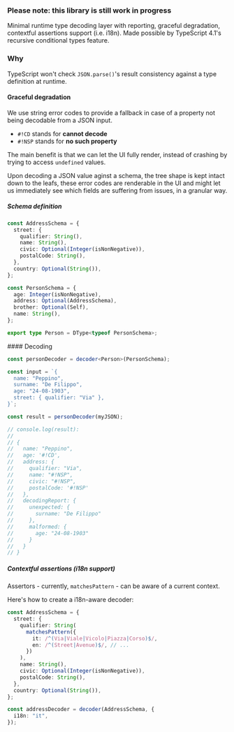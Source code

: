 ### Please note: this library is still work in progress

Minimal runtime type decoding layer with reporting, graceful degradation, contextful assertions support (i.e. i18n). Made possible by TypeScript 4.1's recursive conditional types feature.

### Why

TypeScript won't check `JSON.parse()`'s result consistency against a type definition at runtime.

#### Graceful degradation

We use string error codes to provide a fallback in case of a property not being decodable from a JSON input.

- `#!CD` stands for **cannot decode**
- `#!NSP` stands for **no such property**

The main benefit is that we can let the UI fully render, instead of crashing by trying to access `undefined` values.

Upon decoding a JSON value aginst a schema, the tree shape is kept intact down to the leafs, these error codes are renderable in the UI and might let us immediately see which fields are suffering from issues, in a granular way.

##### Schema definition

```ts
const AddressSchema = {
  street: {
    qualifier: String(),
    name: String(),
    civic: Optional(Integer(isNonNegative)),
    postalCode: String(),
  },
  country: Optional(String()),
};

const PersonSchema = {
  age: Integer(isNonNegative),
  address: Optional(AddressSchema),
  brother: Optional(Self),
  name: String(),
};

export type Person = DType<typeof PersonSchema>;
```

#### Decoding

```ts
const personDecoder = decoder<Person>(PersonSchema);

const input = `{
  name: "Peppino",
  surname: "De Filippo",
  age: "24-08-1903",
  street: { qualifier: "Via" },
}`;

const result = personDecoder(myJSON);

// console.log(result):
//
// {
//   name: "Peppino",
//   age: '#!CD',
//   address: {
//     qualifier: "Via",
//     name: "#!NSP",
//     civic: "#!NSP",
//     postalCode: '#!NSP'
//   },
//   decodingReport: {
//     unexpected: {
//       surname: "De Filippo"
//     },
//     malformed: {
//       age: "24-08-1903"
//     }
//   }
// }
```

##### Contextful assertions (i18n support)

Assertors - currently, `matchesPattern` - can be aware of a current context.

Here's how to create a i18n-aware decoder:

```ts
const AddressSchema = {
  street: {
    qualifier: String(
      matchesPattern({
        it: /^(Via|Viale|Vicolo|Piazza|Corso)$/,
        en: /^(Street|Avenue)$/, // ...
      })
    ),
    name: String(),
    civic: Optional(Integer(isNonNegative)),
    postalCode: String(),
  },
  country: Optional(String()),
};

const addressDecoder = decoder(AddressSchema, {
  i18n: "it",
});
```
